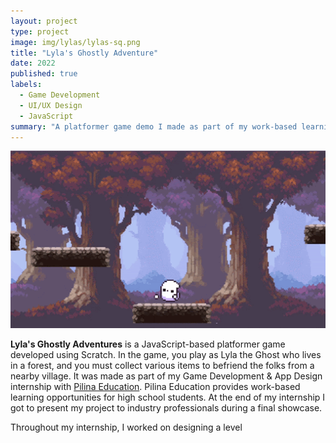 ```yaml
---
layout: project
type: project
image: img/lylas/lylas-sq.png
title: "Lyla's Ghostly Adventure"
date: 2022
published: true
labels:
  - Game Development
  - UI/UX Design
  - JavaScript
summary: "A platformer game demo I made as part of my work-based learning internship at Pilina Education."
---
```


<div class="text-center p-4"><img width="600px" src="../img/lylas/lylas-demo.gif"></div>

**Lyla's Ghostly Adventures** is a JavaScript-based platformer game developed using Scratch. In the game, you play as Lyla the Ghost who lives in a forest, and you must collect various items to befriend the folks from a nearby village. It was made as part of my Game Development & App Design internship with [Pilina Education](https://www.pilinaeducation.org/). Pilina Education provides work-based learning opportunities for high school students. At the end of my internship I got to present my project to industry professionals during a final showcase.

Throughout my internship, I worked on designing a level